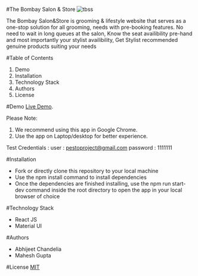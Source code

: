 #The Bombay Salon & Store
![tbss](https://user-images.githubusercontent.com/102403242/195076946-9931d425-e393-4fa8-9bb6-af1d680f435c.jpg)

The Bombay Salon&Store is grooming & lifestyle website that serves as a one-stop solution for all grooming, needs with pre-booking features.
No need to wait in long queues at the salon,
Know the seat availibility pre-hand and most importantly your stylist availibility,
Get Stylist recommended genuine products suiting your needs

#Table of Contents

1. Demo
2. Installation
3. Technology Stack
4. Authors
5. License

#Demo
[Live Demo](https://tbss-fe.herokuapp.com/).

Please Note:

1. We recommend using this app in Google Chrome.
2. Use the app on Laptop/desktop for better experience.

Test Credentials :
user : pestoproject@gmail.com
password : 1111111

#Installation

- Fork or directly clone this repository to your local machine
- Use the npm install command to install dependencies
- Once the dependencies are finished installing, use the npm run start-dev command inside the root directory to open the app in your local browser of choice

#Technology Stack

- React JS
- Material UI

#Authors

- Abhijeet Chandelia
- Mahesh Gupta

#License
[MIT](https://opensource.org/licenses/MIT)

